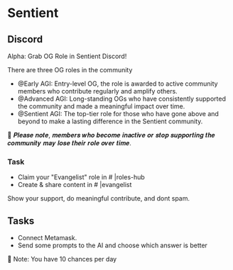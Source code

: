 # Sentient

## Discord

Alpha: Grab OG Role in Sentient Discord!

There are three OG roles in the community
- @Early AGI: Entry-level OG, the role is awarded to active community members who contribute regularly and amplify others.
- @Advanced AGI: Long-standing OGs who have consistently supported the community and made a meaningful impact over time.
- @Sentient AGI: The top-tier role for those who have gone above and beyond to make a lasting difference in the Sentient community. 

🚨 𝑷𝒍𝒆𝒂𝒔𝒆 𝒏𝒐𝒕𝒆, 𝒎𝒆𝒎𝒃𝒆𝒓𝒔 𝒘𝒉𝒐 𝒃𝒆𝒄𝒐𝒎𝒆 𝒊𝒏𝒂𝒄𝒕𝒊𝒗𝒆 𝒐𝒓 𝒔𝒕𝒐𝒑 𝒔𝒖𝒑𝒑𝒐𝒓𝒕𝒊𝒏𝒈 𝒕𝒉𝒆 𝒄𝒐𝒎𝒎𝒖𝒏𝒊𝒕𝒚 𝒎𝒂𝒚 𝒍𝒐𝒔𝒆 𝒕𝒉𝒆𝒊𝒓 𝒓𝒐𝒍𝒆 𝒐𝒗𝒆𝒓 𝒕𝒊𝒎𝒆.

### Task
- Claim your "Evangelist" role in # |roles-hub
- Create & share content in # |evangelist

Show your support, do meaningful contribute, and dont spam. 

## Tasks
- Connect Metamask.
- Send some prompts to the AI and choose which answer is better

🚨 Note: You have 10 chances per day
